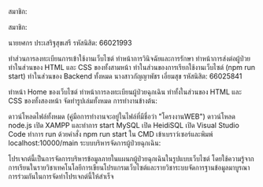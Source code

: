สมาชิก:

สมาชิก:

นายยศกร ประเสริฐสุขเสรี
รหัสนิสิต: 66021993

ทำส่วนการลงทะเบียนการเข้าใช้งานเว็บไซต์
ทำหน้าการวินิจฉัยและการรักษา
ทำหน้าการส่งต่อผู้ป่วย
ทำในส่วนของ HTML และ CSS ของทั้งสามหน้า
ทำในส่วนของการเรียกใช้งานเว็บไซต์ (npm run start)
ทำในส่วนของ Backend ทั้งหมด
นางสาวกัญญาพัชร เอี่ยมสุข
รหัสนิสิต: 66025841

ทำหน้า Home ของเว็บไซต์
ทำหน้าการลงทะเบียนผู้ป่วยฉุกเฉิน
ทำทั้งในส่วนของ HTML และ CSS ของทั้งสองหน้า
จัดทำรูปเล่มทั้งหมด
การทำงานข้างต้น:

ดาวน์โหลดไฟล์ทั้งหมด (คู่มือการทำงานจะอยู่ในไฟล์ที่มีชื่อว่า "โครงงานWEB")
ดาวน์โหลด node.js
เปิด XAMPP และทำการ start MySQL
เปิด HeidiSQL
เปิด Visual Studio Code
ทำการ run ด้วยคำสั่ง npm run start ใน CMD
เข้าเบราว์เซอร์และพิมพ์ localhost:10000/main
ระบบบริหารจัดการผู้ป่วยฉุกเฉิน:

โปรเจกต์นี้เป็นการจัดการบริหารข้อมูลภายในแผนกผู้ป่วยฉุกเฉินในรูปแบบเว็บไซต์ โดยใช้ความรู้จากการเรียนในรายวิชาเทคโนโลยีการเขียนโปรแกรมเว็บไซต์และรายวิชาระบบจัดการฐานข้อมูลมาบูรณาการร่วมกันในการจัดทำโปรเจกต์นี้ให้สำเร็จ


